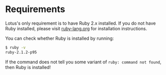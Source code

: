 # Requirements

Lotus's only requirement is to have Ruby 2.x installed. If you do not have Ruby
installed, please visit [ruby-lang.org](http://ruby-lang.org) for installation
instructions.

You can check whether Ruby is installed by running:

```bash
$ ruby -v
ruby-2.1.2-p95
```

If the command does not tell you some variant of `ruby: command not found`, then
Ruby is installed!

